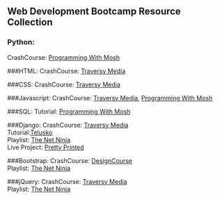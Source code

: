 ## Web Development Bootcamp Resource Collection

### Python:
CrashCourse: [Programming With Mosh](https://www.youtube.com/watch?v=f79MRyMsjrQ)

###HTML:
CrashCourse: [Traversy Media](https://www.youtube.com/watch?v=UB1O30fR-EE)

###CSS:
CrashCourse: [Traversy Media](https://www.youtube.com/watch?v=yfoY53QXEnI)

###Javascript:
CrashCourse: [Traversy Media](https://www.youtube.com/watch?v=hdI2bqOjy3c), [Programming With Mosh](https://www.youtube.com/watch?v=W6NZfCO5SIk)

###SQL:
Tutorial: [Programming With Mosh](https://www.youtube.com/watch?v=7S_tz1z_5bA)

###Django:
CrashCourse: [Traversy Media](https://www.youtube.com/watch?v=e1IyzVyrLSU)\
Tutorial:[Telusko](https://youtu.be/OTmQOjsl0eg) \
Playlist: [The Net Ninja](https://www.youtube.com/playlist?list=PL4cUxeGkcC9ib4HsrXEYpQnTOTZE1x0uc)\
Live Project: [Pretty Printed](https://youtu.be/v7xjdXWZafY)

###Bootstrap:
CrashCourse: [DesignCourse](https://youtu.be/hnCmSXCZEpU) \
Playlist: [The Net Ninja](https://www.youtube.com/playlist?list=PL4cUxeGkcC9jE_cGvLLC60C_PeF_24pvv)

###jQuery:
CrashCourse: [Traversy Media](https://youtu.be/3nrLc_JOF7k)\
Playlist: [The Net Ninja](https://www.youtube.com/playlist?list=PL4cUxeGkcC9hNUJ0j6ccnOAcJIPoTRpO4)